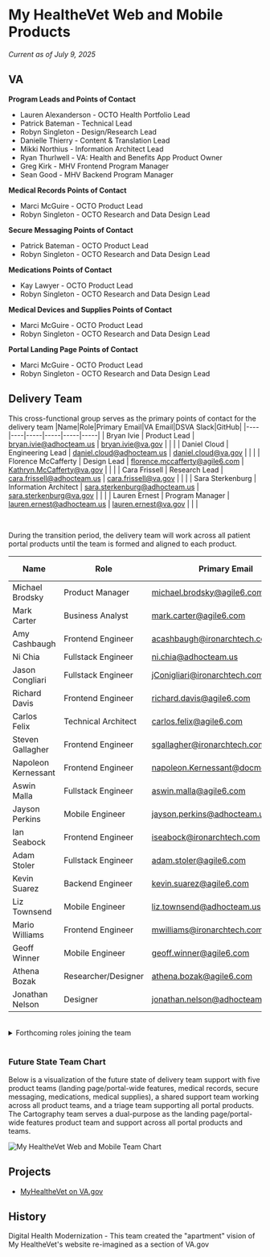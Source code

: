 # My HealtheVet Web and Mobile Products
*Current as of July 9, 2025*

## VA
**Program Leads and Points of Contact**
- Lauren Alexanderson - OCTO Health Portfolio Lead
- Patrick Bateman - Technical Lead
- Robyn Singleton - Design/Research Lead
- Danielle Thierry - Content & Translation Lead
- Mikki Northius - Information Architect Lead
- Ryan Thurlwell - VA: Health and Benefits App Product Owner
- Greg Kirk - MHV Frontend Program Manager
- Sean Good - MHV Backend Program Manager

**Medical Records Points of Contact**
- Marci McGuire - OCTO Product Lead
- Robyn Singleton - OCTO Research and Data Design Lead

**Secure Messaging Points of Contact**
- Patrick Bateman - OCTO Product Lead
- Robyn Singleton - OCTO Research and Data Design Lead

**Medications Points of Contact**
- Kay Lawyer - OCTO Product Lead
- Robyn Singleton - OCTO Research and Data Design Lead

**Medical Devices and Supplies Points of Contact**
- Marci McGuire - OCTO Product Lead
- Robyn Singleton - OCTO Research and Data Design Lead

**Portal Landing Page Points of Contact**
- Marci McGuire - OCTO Product Lead
- Robyn Singleton - OCTO Research and Data Design Lead


## Delivery Team
This cross-functional group serves as the primary points of contact for the delivery team
|Name|Role|Primary Email|VA Email|DSVA Slack|GitHub|
|----|----|-----|-----|-----|-----|
| Bryan Ivie | Product Lead | bryan.ivie@adhocteam.us | bryan.ivie@va.gov |  |  |
| Daniel Cloud | Engineering Lead | daniel.cloud@adhocteam.us | daniel.cloud@va.gov |  |  |
| Florence McCafferty | Design Lead | florence.mccafferty@agile6.com | Kathryn.McCafferty@va.gov |  |  |
| Cara Frissell | Research Lead | cara.frissell@adhocteam.us | cara.frissell@va.gov |  |  |
| Sara Sterkenburg | Information Architect | sara.sterkenburg@adhocteam.us | sara.sterkenburg@va.gov |  |  |
| Lauren Ernest | Program Manager | lauren.ernest@adhocteam.us | lauren.ernest@va.gov |  |  |

<br>

During the transition period, the delivery team will work across all patient portal products until the team is formed and aligned to each product.

|Name|Role|Primary Email|VA Email|DSVA Slack|GitHub|
|----|----|-----|-----|-----|-----|
| Michael Brodsky | Product Manager | michael.brodsky@agile6.com | michael.brodsky@va.gov |  |  |
| Mark Carter | Business Analyst | mark.carter@agile6.com | mark.carter4@va.gov |  |  |
| Amy Cashbaugh | Frontend Engineer | acashbaugh@ironarchtech.com | amy.cashbaugh@va.gov |  |  |
| Ni Chia |  Fullstack Engineer | ni.chia@adhocteam.us | tchut.chia@va.gov |  |  |
| Jason Congliari | Fullstack Engineer | jConigliari@ironarchtech.com | TBD | TBD | TBD |
| Richard Davis | Frontend Engineer | richard.davis@agile6.com | richard.davis437@va.gov |  |  |
| Carlos Felix | Technical Architect | carlos.felix@agile6.com | carlos.felixacevedo@va.gov |  |  |
| Steven Gallagher | Frontend Engineer | sgallagher@ironarchtech.com | TBD | TBD | TBD |
| Napoleon Kernessant | Frontend Engineer | napoleon.Kernessant@docme360.com | Napoleon.kernessant@va.gov | TBD | TBD |
| Aswin Malla | Fullstack Engineer | aswin.malla@agile6.com | TBD | TBD | TBD |
| Jayson Perkins | Mobile Engineer | jayson.perkins@adhocteam.us | jayson.perkins@va.gov |  |  |
| Ian Seabock | Frontend Engineer | iseabock@ironarchtech.com | TBD | TBD | TBD |
| Adam Stoler | Fullstack Engineer | adam.stoler@agile6.com | TBD | TBD | TBD |
| Kevin Suarez | Backend Engineer | kevin.suarez@agile6.com | kevin.suarez1@va.gov |  |  |
| Liz Townsend | Mobile Engineer | liz.townsend@adhocteam.us | elizabeth.townsend4@va.gov |  |  |
| Mario Williams | Frontend Engineer | mwilliams@ironarchtech.com | TBD | TBD | TBD |
| Geoff Winner | Mobile Engineer | geoff.winner@agile6.com | TBD | TBD | TBD |
| Athena Bozak | Researcher/Designer | athena.bozak@agile6.com | Athena.Bozak@va.gov |  |  |
| Jonathan Nelson | Designer | jonathan.nelson@adhocteam.us | jonathan.nelson@va.gov |  |  |

<br>

<details>
<summary>Forthcoming roles joining the team</summary>

|Name|Role|Primary Email|VA Email|DSVA Slack|GitHub|
|----|----|-----|-----|-----|-----|
| TBD | Data Specialist | TBD | TBD | TBD | TBD |
| starting 7/21 | Product Manager | TBD | TBD | TBD | TBD |
| starting 7/21 | Product Manager | TBD | TBD | TBD | TBD |
| TBD | Mobile Engineer | TBD | TBD | TBD | TBD |
| starting 7/14 | Backend Engineer | TBD | TBD | TBD | TBD |
| TBD | Backend Engineer | TBD | TBD | TBD | TBD |
| starting 7/28 | Frontend Engineer | TBD | TBD | TBD | TBD |
| TBD | Frontend Engineer | TBD | TBD | TBD | TBD |
| TBD | Frontend Engineer | TBD | TBD | TBD | TBD |
| TBD | Frontend Engineer | TBD | TBD | TBD | TBD |
| TBD | Frontend Engineer | TBD | TBD | TBD | TBD |
| starting 7/14 | Fullstack Engineer | TBD | TBD | TBD | TBD |
| TBD | Fullstack Engineer | TBD | TBD | TBD | TBD |
| TBD | Fullstack Engineer | TBD | TBD | TBD | TBD |
| TBD | QA Engineer | TBD | TBD | TBD | TBD |
| TBD | QA Engineer | TBD | TBD | TBD | TBD |
| starting 7/28 | Designer | TBD | TBD | TBD | TBD |
| TBD | Designer | TBD | TBD | TBD | TBD |
| starting 7/21 | Accessibility Specialist | TBD | TBD | TBD | TBD |
| TBD | Researcher/Information Architect | TBD | TBD | TBD | TBD |

</details>
<br>

### Future State Team Chart
Below is a visualization of the future state of delivery team support with five product teams (landing page/portal-wide features, medical records, secure messaging, medications, medical supplies), a shared support team working across all product teams, and a triage team supporting all portal products. The Cartography team serves a dual-purpose as the landing page/portal-wide features product team and support across all portal products and teams.

![My HealtheVet Web and Mobile Team Chart](https://github.com/user-attachments/assets/821be666-e7fc-4174-a3a9-ec4035912916)



## Projects
- [MyHealtheVet on VA.gov](https://github.com/department-of-veterans-affairs/va.gov-team/blob/master/products/health-care/digital-health-modernization/mhv-to-va.gov/)


## History
Digital Health Modernization - This team created the "apartment" vision of My HealtheVet's website re-imagined as a section of VA.gov
